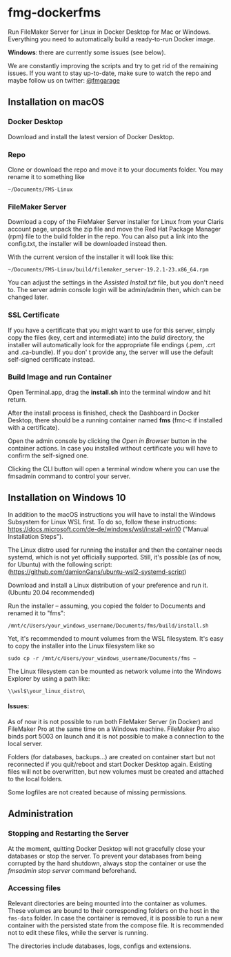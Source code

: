 # fmg-dockerfms
Run FileMaker Server for Linux in Docker Desktop for Mac or Windows. Everything you need to automatically build a ready-to-run Docker image.

**Windows**: there are currently some issues (see below). 

We are constantly improving the scripts and try to get rid of the remaining issues. If you want to stay up-to-date, make sure to watch the repo and maybe follow us on twitter: [@fmgarage](https://twitter.com/fmgarage)


## Installation on macOS



### Docker Desktop

Download and install the latest version of Docker Desktop.



### Repo

Clone or download the repo and move it to your documents folder. You may rename it to something like

```~/Documents/FMS-Linux
~/Documents/FMS-Linux
```



### FileMaker Server

Download a copy of the FileMaker Server installer for Linux from your Claris account page, unpack the zip file and move the Red Hat Package Manager (rpm) file to the build folder in the repo. You can also put a  link into the config.txt, the installer will be downloaded instead then. 

With the current version of the installer it will look like this:

```
~/Documents/FMS-Linux/build/filemaker_server-19.2.1-23.x86_64.rpm
```

You can adjust the settings in the *Assisted Install.txt* file, but you don't need to. The server admin console login will be admin/admin then, which can be changed later.



### SSL Certificate

If you have a certificate that you might want to use for this server, simply copy the files (key, cert and intermediate) into the *build* directory, the installer will automatically look for the appropriate file endings (.pem, .crt and .ca-bundle). If you don' t provide any, the server will use the default self-signed certificate instead.



### Build Image and run Container

Open Terminal.app, drag the **install.sh** into the terminal window and hit return.

After the install process is finished, check the Dashboard in Docker Desktop, there should be a running container named **fms** (fmc-c if installed with a certificate).

Open the admin console by clicking the *Open in Browser* button in the container actions. In case you installed without certificate you will have to confirm the self-signed one.

Clicking the CLI button will open a terminal window where you can use the fmsadmin command to control your server.







## Installation on Windows 10



In addition to the macOS instructions you will have to install the Windows Subsystem for Linux WSL first. To do so, follow these instructions: https://docs.microsoft.com/de-de/windows/wsl/install-win10 ("Manual Installation Steps").

The Linux distro used for running the installer and then the container needs systemd, which is not yet officially supported. Still, it's possible  (as of now, for Ubuntu) with the following script:
(https://github.com/damionGans/ubuntu-wsl2-systemd-script)

Download and install a Linux distribution of your preference and run it. (Ubuntu 20.04 recommended)

Run the installer – assuming, you copied the folder to Documents and renamed it to "fms":

```
/mnt/c/Users/your_windows_username/Documents/fms/build/install.sh
```

Yet, it's recommended to mount volumes from the WSL filesystem. It's easy to copy the installer into the Linux filesystem like so
```
sudo cp -r /mnt/c/Users/your_windows_username/Documents/fms ~
```

The Linux filesystem can be mounted as network volume into the Windows Explorer by using a path like:
```
\\wsl$\your_linux_distro\
```

#### Issues: 

As of now it is not possible to run both FileMaker Server (in Docker) and FileMaker Pro at the same time on a Windows machine. FileMaker Pro also binds port 5003 on launch and it is not possible to make a connection to the local server. 

Folders (for databases, backups…) are created on container start but not reconnected if you quit/reboot and start Docker Desktop again. Existing files will not be overwritten, but new volumes must be created and attached to the local folders.

Some logfiles are not created because of missing permissions.





## Administration



### Stopping and Restarting the Server

At the moment, quitting Docker Desktop will not gracefully close your databases or stop the server. To prevent your databases from being corrupted by the hard shutdown, always stop the container or use the *fmsadmin stop server* command beforehand.



### Accessing files

Relevant directories are being mounted into the container as volumes. These volumes are bound to their corresponding folders on the host in the `fms-data` folder. In case the container is removed, it is possible to run a new container with the persisted state from the compose file. It is recommended not to edit these files, while the server is running.

The directories include databases, logs, configs and extensions.
